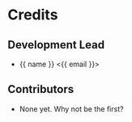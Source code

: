 # Credits

## Development Lead

- {{ name }} <{{ email }}>

## Contributors

- None yet. Why not be the first?
